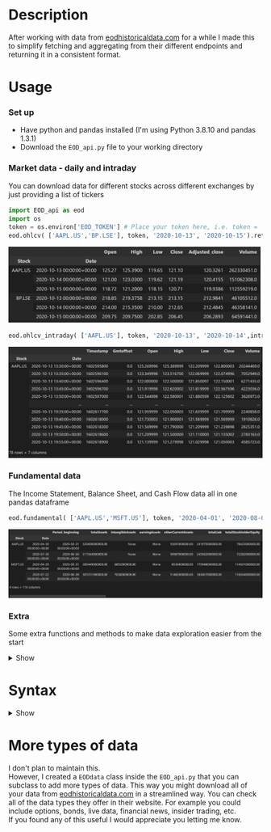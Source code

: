 # Description 
After working with data from [eodhistoricaldata.com](https://eodhistoricaldata.com) for a while I made this to simplify fetching and aggregating from their different endpoints and returning it in a consistent format.

# Usage
### Set up
- Have python and pandas installed (I'm using Python 3.8.10 and pandas 1.3.1)
- Download the `EOD_api.py` file to your working directory

### Market data - daily and intraday
You can download data for different stocks across different exchanges by just providing a list of tickers
```python
import EOD_api as eod
import os
token = os.environ['EOD_TOKEN'] # Place your token here, i.e. token = '12ab3cd5efgh45.12345678'
eod.ohlcv( ['AAPL.US','BP.LSE'], token, '2020-10-13', '2020-10-15').retrieve_data()
```
<img src="readme_imgs/example_ohlcv.png" width="500" alt='ohlcv_example'>

```python
eod.ohlcv_intraday( ['AAPL.US'], token, '2020-10-13', '2020-10-14',intraday_frec='5m').retrieve_data()
```
<img src="readme_imgs/example_ohlcv_intraday.png" width="600" alt='intraday_example'>

### Fundamental data
The Income Statement, Balance Sheet, and Cash Flow data all in one pandas dataframe

```python
eod.fundamental( ['AAPL.US','MSFT.US'], token, '2020-04-01', '2020-08-01').retrieve_data()
```
<img src="readme_imgs/example_fundamentals.png" width="700" alt='fundamental_example'>

### Extra
Some extra functions and methods to make data exploration easier from the start
<details>
<summary> Show </summary>

<br/>Get the list of available exchanges:  
  
```python
eod.get_exchange_list( token )
```
  
<img src="readme_imgs/exchange_list.png" width="500" alt='exchange_list'>

<br/>Get info on all the available tickers from a exchange:

```python
eod.get_all_tickers_exchange('US',token) 
``` 

<img src="readme_imgs/example_tickers_exchange.png" width="600" alt='tickers_exchange_example'>

<br/>Find tickers by marketcap:

```python
eod.stock_screener( 7, token, 'US', initial_offset = 0, mincap = None, maxcap = None)['code']
``` 

<img src="readme_imgs/example_screen_tickers.png" width="100" alt='find_tickers_example'>  
  
<br/>Some methods to make it easier to add or remove data incrementally instead of downloading all the data from the data provider at every step during data exploration:
   
```python
data = eod.ohlcv( ['AAPL.US','BP.LSE'], token, '2020-10-13', '2020-10-15')
data.retrieve_data()
``` 

<img src="readme_imgs/example_ohlcv.png" width="500" alt='ohlcv_example'>

```python
data.add_tickers(['MSFT.US']).retrieve_data()
```
<img src="readme_imgs/example_add_ticker.png" width="500" alt='add_ticker_example'>

```python
data.truncate_dates('2020-10-13','2020-10-14').retrieve_data()
```
<img src="readme_imgs/example_truncate_dates.png" width="500" alt='truncate_dates_example'>

```python
data.remove_tickers(['MSFT.US','BP.LSE']).retrieve_data()
```
<img src="readme_imgs/example_remove_ticker.png" width="500" alt='truncate_dates_example'>
 </details>
 
 # Syntax
<details>
<summary> Show </summary>
  
 ## Class `ohlcv( tickers, token, start, end):`
 Downloads ohlcv data to a pandas dataframe
 
 ### Arguments
   - `tickers` : List of tickers to download
   - `token`   : String with your key from the data provider
   - `start`   : String with the initial date from which to download data
   - `end`     : String with the final date from which to download data
 
### Methods 
 - `retrieve_data()` : Return the dataframe with the data
 - `add_tickers( tickers)` : Download more tickers to the dataframe
    - `tickers`: List of tickers to download
 - `remove_tickers( tickers)` : Remove tickers
    - `tickers`: List of tickers to remove
 - `truncate_dates( start, end)` : Remove dates
    - `start`: String with the new initial date
    - `end`  : String with the new final date
 
## Class `ohlcv_intraday( tickers, token, start, end, intraday_frec='5m'):`
Downloads intraday data to a pandas dataframe
 
### Arguments (same as ohlcv)    
   - `intraday_frec`: Frecuency of intraday data. '5m' and '1m'. Check the data provider for availability of data.
 
### Methods (Same as ohlcv)
 
## Class `fundamental( tickers, token, start, end):`
Downloads fundamental data to a pandas dataframe. The Income Statement, Balance Sheet, and Cash Flow data is aggregated into one dataframe. If any columns have duplicated names only one is kept.
 
### Arguments (same as ohlcv)    
 
### Methods (Same as ohlcv)
  
## Function `get_exchange_list( token):`
Returns a list of the available exchanges and some more info
 
## Function `get_all_tickers_exchange( exchange, token):`
Returns a list of the available tickers for a exchange and some more info  

## Function `stock_screener( n_stocks, token, exchange, initial_offset = 0, mincap = None, maxcap = None):`
Finds first n stocks in exchange by marketcap

### Arguments 
   - `n_stocks`: Int. Number of stocks to find
   - `exchange`: String. Chosen exchange
   - `initial_offset` : Number of stocks to skip
   - `mincap`     :Minimum market capitalization
   - `maxcap`     :Maximum market capitalization  
</details>



# More types of data
I don't plan to maintain this.<br/>
However, I created a `EODdata` class inside the `EOD_api.py` that you can subclass to add more types of data. This way you might download all of your data from [eodhistoricaldata.com](https://eodhistoricaldata.com) in a streamlined way.
You can check all of the data types they offer in their website. For example you could include options, bonds, live data, financial news, insider trading, etc. <br/>
If you found any of this useful I would appreciate you letting me know.
